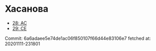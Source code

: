 # Хасанова
- [28: AC](28.md)
- [29: CE](29.md)

Commit: 6a6adaee5e74de1ac06f850107f66d44e83106e7
 fetched at: 20201111-231801
